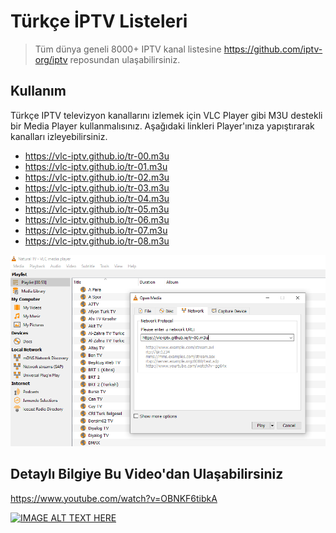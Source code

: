 #  Türkçe İPTV Listeleri
> Tüm dünya geneli 8000+ IPTV kanal listesine https://github.com/iptv-org/iptv reposundan ulaşabilirsiniz.

## Kullanım
Türkçe IPTV televizyon kanallarını izlemek için VLC Player gibi M3U destekli bir Media Player kullanmalısınız. Aşağıdaki linkleri Player'ınıza yapıştırarak kanalları izleyebilirsiniz.

* https://vlc-iptv.github.io/tr-00.m3u  
* https://vlc-iptv.github.io/tr-01.m3u
* https://vlc-iptv.github.io/tr-02.m3u
* https://vlc-iptv.github.io/tr-03.m3u
* https://vlc-iptv.github.io/tr-04.m3u
* https://vlc-iptv.github.io/tr-05.m3u
* https://vlc-iptv.github.io/tr-06.m3u
* https://vlc-iptv.github.io/tr-07.m3u
* https://vlc-iptv.github.io/tr-08.m3u

![VLC Network Panel](preview.png)

## Detaylı Bilgiye Bu Video'dan Ulaşabilirsiniz
https://www.youtube.com/watch?v=OBNKF6tibkA  

[![IMAGE ALT TEXT HERE](https://img.youtube.com/vi/OBNKF6tibkA/0.jpg)](https://www.youtube.com/watch?v=OBNKF6tibkA)